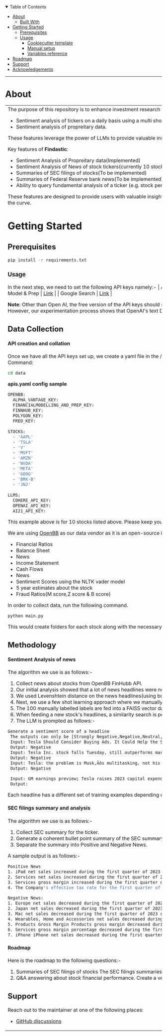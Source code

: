 <details open="open">
<summary>Table of Contents</summary>

- [About](#about)
  - [Built With](#built-with)
- [Getting Started](#getting-started)
  - [Prerequisites](#prerequisites)
  - [Usage](#usage)
    - [Cookiecutter template](#cookiecutter-template)
    - [Manual setup](#manual-setup)
    - [Variables reference](#variables-reference)
- [Roadmap](#roadmap)
- [Support](#support)
- [Acknowledgements](#acknowledgements)

</details>

---

# About

<table>
<tr>
<td>
The purpose of this repository is to enhance investment research and harness the capabilities of large language models (LLMs). Currently, there are two features available in this repository:

- Sentiment analysis of tickers on a daily basis using a multi shot approach learning approach
- Sentiment analysis of propreitary data.

These features leverage the power of LLMs to provide valuable insights and information to investors, enabling them to make informed decisions. By utilizing these tools, investors can gain a deeper understanding of market sentiment and potential investment opportunities.

Key features of **Findastic**:

- Sentiment Analysis of Propreitary data(Implemented)
- Sentiment Analysis of News of stock tickers(currently 10 stocks are implemented for the POC)
- Summaries of SEC filings of stocks(To be implemented)
- Summaries of Federal Reserve bank news(To be implemented)
- Ability to query fundamental analysis of a ticker (e.g. stock performance, key risks) (to be implemented)

These features are designed to provide users with valuable insights into the market, keep them up-to-date with the latest developments, and help them make informed decisions about their investments. Findastic is a comprehensive platform/data providor that aims to offer a range of tools and resources to help investors stay ahead of the curve.

# **Getting Started**

## **Prerequisites**

```sh
pip install -r requirements.txt
```

### Usage
In the next step, we need to set the following API keys namely:-
| API                        | Link                                                                               | 
| -------------------------- | --------------------                                                               | 
| Open AI API Key            | [Link](https://platform.openai.com/account/api-keys)                               |
| Cohere API Key             | [Link](https://dashboard.cohere.ai/)                                               |
| AI21 API Key               | [Link](https://studio.ai21.com/account)                                            |
| Alphavantage API Key       | [Link](https://www.alphavantage.co/support/#api-key)                               |
| FinnHubb API Key           | [Link](https://finnhub.io/dashboard)                                               |
| Polygon API Key            | [Link](https://polygon.io/dashboard)                                               |
| Fred API Key               | [Link](https://fred.stlouisfed.org/docs/api/api_key.html)                          |
| Financial Model & Prep     | [Link](https://site.financialmodelingprep.com/developer/docs/dashboard/)           |
| Google Search              | [Link](https://serpapi.com/dashboard)                                              |

**Note**: Other than Open AI, the free version of the API keys should suffice for general individual academic research.
Cohere AI currently has a trial API key plan which allows 5000 requests per month while  AI21 is free till July 31st 2023. We use Cohere/AI21 wherever we see a indistinguishable output between OpenAI and the alternative. However, our experimentation process shows that OpenAI's text DaVinci model performs the best especially in reasoning,classification and segmentation.

## **Data Collection**

#### **API creation and collation**
Once we have all the API keys set up, we create a yaml file in the /data folder as follows:-<br>
Command:
```sh
cd data
```
**apis.yaml config sample**
```sh 
OPENBB:
  ALPHA_VANTAGE_KEY: 
  FINANCIALMODELLING_AND_PREP_KEY: 
  FINNHUB_KEY: 
  POLYGON_KEY: 
  FRED_KEY: 
 
STOCKS:
  - 'AAPL'
  - 'TSLA'
  - 'V'
  - 'MSFT'
  - 'AMZN'
  - 'NVDA'
  - 'META'
  - 'GOOG'
  - 'BRK-B'
  - 'JNJ'
  
LLMS:
  COHERE_API_KEY: 
  OPENAI_API_KEY: 
  AI21_API_KEY: 
```
This example above is for 10 stocks listed above. Please keep your stock tickers that you want analyzed by adding to the STOCKS key in the yaml. 

We are using [OpenBB](https://github.com/OpenBB-finance/OpenBBTerminal) as our data vendor as it is an open-source investment research platform. We are collecting the following information about stocks.

- Financial Ratios
- Balance Sheet
- News
- Income Statement
- Cash Flows
- News 
- Sentiment Scores using the NLTK vader model
- 5 year estimates about the stock
- Fraud Ratios(M score,Z score & B score)

In order to collect data, run the following command.

```sh 
python main.py
```
This would create folders for each stock along with the necessary analysis. 

## **Methodology**

#### **Sentiment Analysis of news**

The algorithm we use is as follows:-
1. Collect news about stocks from OpenBB FinHubb API. 
2. Our initial analysis showed that a lot of news headlines were not related to the stock. 
3. We used Levenshtein distance on the news headlines(using both ticker and company name) and filtered the news related to the stocks(Suprisingly LLMs do not perform well on this.)
4. Next, we use a few shot learning approach where we manually labelled around 100 headlines of GOOG and TSLA into 5 categories i.e. Strongly Negative, Negative, Neutral, Positive & Strongly Positive. 
5. The 100 manually labelled labels are fed into a FAISS vector database.
6. When feeding a new stock's headlines, a similarity search is performed with the 100 examples present in the database and ~5 examples are fetched. 
7. The LLM is prompted as follows:-
```sh 
Generate a sentiment score of a headline
 The outputs can only be [Strongly Negative,Negative,Neutral,Positive,Strongly Positive]
 Input: Tesla Should Consider Buying Ads. It Could Help the Stock.
 Output: Negative
 Input: Tesla Inc. stock falls Tuesday, still outperforms market
 Output: Negative
 Input: Tesla: the problem is Musk‚Äôs multitasking, not his stake
 Output: Negative

 Input: GM earnings preview; Tesla raises 2023 capital expenditure forecast
 Output:
```
Each headline has a different set of training examples depending on its similarity with the trained examples. 

#### **SEC filings summary and analysis**

The algorithm we use is as follows:-
1. Collect SEC summary for the ticker. 
2. Generate a coherent bullet point summary of the SEC summary. Our analysis shows that the SEC summary obtained from FinnHubb is not in a clean consumable information for the end user. We use Cohere to generate the summaries for cost efficiency. 
3. Separate the summary into Positive and Negative News.

A sample output is as follows:-

```sh 
Positive News
1. iPad net sales increased during the first quarter of 2023 compared to the same quarter in 2022 due primarily to higher net sales of iPad and iPad Air.
2. Services net sales increased during the first quarter of 2023 compared to the same quarter in 2022 due primarily to higher net sales from cloud services, the App Store and music.
3. Services gross margin increased during the first quarter of 2023 compared to the same quarter in 2022 due primarily to higher Services net sales.
4. The Company's effective tax rate for the first quarter of 2023 was lower compared to the same quarter in 2022 due primarily to a higher U. S. federal R & D credit, lower state income taxes and a lower effective tax rate on foreign earnings, largely offset by lower tax benefits from share-based compensation.
```
```sh
Negative News:
1. Europe net sales decreased during the first quarter of 2023 compared to the same quarter in 2022 due to the weakness in foreign currencies relative to the U. S. dollar, which contributed to lower net sales of iPhone and Mac.
2. Japan net sales decreased during the first quarter of 2023 compared to the same quarter in 2022 due to the weakness of the yen relative to the U. S. dollar, which contributed to lower net sales of Services and Mac.
3. Mac net sales decreased during the first quarter of 2023 compared to the same quarter in 2022 due primarily to lower net sales of MacBook Pro.
4. Wearables, Home and Accessories net sales decreased during the first quarter of 2023 compared to the same quarter in 2022 due primarily to lower net sales of AirPods, partially offset by higher net sales of Watch.
5. Products Gross Margin Products gross margin decreased during the first quarter of 2023 compared to the same quarter in 2022 due primarily to the weakness in foreign currencies relative to the U. S. dollar and lower Products volume.
6. Services gross margin percentage decreased during the first quarter of 2023 compared to the same quarter in 2022 due primarily to the weakness in foreign currencies relative to the U. S. dollar and higher Services costs, partially offset by improved leverage.
7. iPhone iPhone net sales decreased during the first quarter of 2023 compared to the same quarter in 2022 due primarily to lower net sales from the Company’s new iPhone models launched in the fourth quarter of 2022.
```

#### **Roadmap**
Here is the roadmap to the following questions:-

1. Summaries of SEC filings of stocks
The SEC filings summaries are yet to be exposed to the API.
2. Q&A answering about stock financial performance.
Create a vector database on Faiss where financial documents can be added with the appropriate index. 




## Support

Reach out to the maintainer at one of the following places:
- [GitHub discussions](https://github.com/maneelusf)


